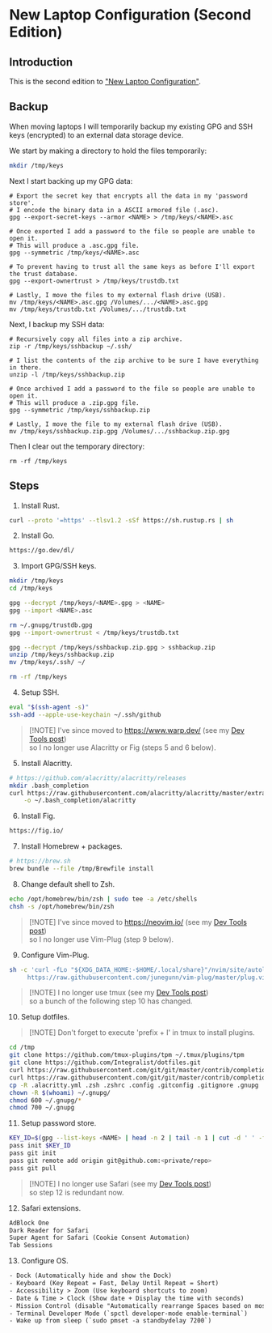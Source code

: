 # New Laptop Configuration (Second Edition)

## Introduction

This is the second edition to ["New Laptop Configuration"](/posts/laptop-setup/).

## Backup

When moving laptops I will temporarily backup my existing GPG and SSH keys (encrypted) to an external data storage device.

We start by making a directory to hold the files temporarily:

```bash
mkdir /tmp/keys
```

Next I start backing up my GPG data:

```shell
# Export the secret key that encrypts all the data in my 'password store'.
# I encode the binary data in a ASCII armored file (.asc).
gpg --export-secret-keys --armor <NAME> > /tmp/keys/<NAME>.asc

# Once exported I add a password to the file so people are unable to open it.
# This will produce a .asc.gpg file.
gpg --symmetric /tmp/keys/<NAME>.asc

# To prevent having to trust all the same keys as before I'll export the trust database.
gpg --export-ownertrust > /tmp/keys/trustdb.txt 

# Lastly, I move the files to my external flash drive (USB).
mv /tmp/keys/<NAME>.asc.gpg /Volumes/.../<NAME>.asc.gpg
mv /tmp/keys/trustdb.txt /Volumes/.../trustdb.txt
```

Next, I backup my SSH data:

```shell
# Recursively copy all files into a zip archive.
zip -r /tmp/keys/sshbackup ~/.ssh/

# I list the contents of the zip archive to be sure I have everything in there.
unzip -l /tmp/keys/sshbackup.zip

# Once archived I add a password to the file so people are unable to open it.
# This will produce a .zip.gpg file.
gpg --symmetric /tmp/keys/sshbackup.zip

# Lastly, I move the file to my external flash drive (USB).
mv /tmp/keys/sshbackup.zip.gpg /Volumes/.../sshbackup.zip.gpg
```

Then I clear out the temporary directory:

```shell
rm -rf /tmp/keys
```

## Steps

1. Install Rust.

```bash
curl --proto '=https' --tlsv1.2 -sSf https://sh.rustup.rs | sh
```

2. Install Go.

```txt
https://go.dev/dl/
```

3. Import GPG/SSH keys.

```bash
mkdir /tmp/keys
cd /tmp/keys

gpg --decrypt /tmp/keys/<NAME>.gpg > <NAME>
gpg --import <NAME>.asc

rm ~/.gnupg/trustdb.gpg
gpg --import-ownertrust < /tmp/keys/trustdb.txt

gpg --decrypt /tmp/keys/sshbackup.zip.gpg > sshbackup.zip
unzip /tmp/keys/sshbackup.zip
mv /tmp/keys/.ssh/ ~/

rm -rf /tmp/keys
```

4. Setup SSH.

```bash
eval "$(ssh-agent -s)"
ssh-add --apple-use-keychain ~/.ssh/github
```

> \[!NOTE\]
> I've since moved to https://www.warp.dev/ (see my [Dev Tools post](/posts/dev-tools/))\
> so I no longer use Alacritty or Fig (steps 5 and 6 below).

5. Install Alacritty.

```bash
# https://github.com/alacritty/alacritty/releases
mkdir .bash_completion
curl https://raw.githubusercontent.com/alacritty/alacritty/master/extra/completions/alacritty.bash \
	-o ~/.bash_completion/alacritty
```

6. Install Fig.

```txt
https://fig.io/
```

7. Install Homebrew + packages.

```bash
# https://brew.sh
brew bundle --file /tmp/Brewfile install
```

8. Change default shell to Zsh.

```bash
echo /opt/homebrew/bin/zsh | sudo tee -a /etc/shells
chsh -s /opt/homebrew/bin/zsh
```

> \[!NOTE\]
> I've since moved to https://neovim.io/ (see my [Dev Tools post](/posts/dev-tools/))\
> so I no longer use Vim-Plug (step 9 below).

9. Configure Vim-Plug.

```bash
sh -c 'curl -fLo "${XDG_DATA_HOME:-$HOME/.local/share}"/nvim/site/autoload/plug.vim --create-dirs \
     https://raw.githubusercontent.com/junegunn/vim-plug/master/plug.vim'
```

> \[!NOTE\]
> I no longer use tmux (see my [Dev Tools post](/posts/dev-tools/))\
> so a bunch of the following step 10 has changed.

10. Setup dotfiles.

> \[!NOTE\]
> Don't forget to execute 'prefix + I' in tmux to install plugins.

```bash
cd /tmp
git clone https://github.com/tmux-plugins/tpm ~/.tmux/plugins/tpm
git clone https://github.com/Integralist/dotfiles.git
curl https://raw.githubusercontent.com/git/git/master/contrib/completion/git-prompt.sh -o ~/.git-prompt.sh
curl https://raw.githubusercontent.com/git/git/master/contrib/completion/git-completion.zsh -o ~/.zsh/_git
cp -R .alacritty.yml .zsh .zshrc .config .gitconfig .gitignore .gnupg .ignore .inputrc .leptonrc .tmux.conf ~/
chown -R $(whoami) ~/.gnupg/
chmod 600 ~/.gnupg/*
chmod 700 ~/.gnupg
```

11. Setup password store.

```bash
KEY_ID=$(gpg --list-keys <NAME> | head -n 2 | tail -n 1 | cut -d ' ' -f 7)
pass init $KEY_ID
pass git init
pass git remote add origin git@github.com:<private/repo>
pass git pull
```

> \[!NOTE\]
> I no longer use Safari (see my [Dev Tools post](/posts/dev-tools/))\
> so step 12 is redundant now.

12. Safari extensions.

```txt
AdBlock One
Dark Reader for Safari
Super Agent for Safari (Cookie Consent Automation)
Tab Sessions
```

13. Configure OS.

```txt
- Dock (Automatically hide and show the Dock)
- Keyboard (Key Repeat = Fast, Delay Until Repeat = Short)
- Accessibility > Zoom (Use keyboard shortcuts to zoom)
- Date & Time > Clock (Show date + Display the time with seconds)
- Mission Control (disable "Automatically rearrange Spaces based on most recent use")
- Terminal Developer Mode (`spctl developer-mode enable-terminal`)
- Wake up from sleep (`sudo pmset -a standbydelay 7200`)
```

